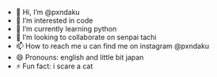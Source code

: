 - 👋 Hi, I’m @pxndaku
- 👀 I’m interested in code
- 🌱 I’m currently learning python
- 💞️ I’m looking to collaborate on senpai tachi
- 📫 How to reach me u can find me on instagram @pxndaku
- 😄 Pronouns: english and little bit japan
- ⚡ Fun fact: i scare a cat

<!---
pxndaku/pxndaku is a ✨ special ✨ repository because its `README.md` (this file) appears on your GitHub profile.
You can click the Preview link to take a look at your changes.
--->
